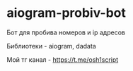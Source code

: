 # aiogram-probiv-bot


Бот для пробива номеров и ip адресов 

Библиотеки - aiogram, dadata

Мой тг канал - https://t.me/osh1script
